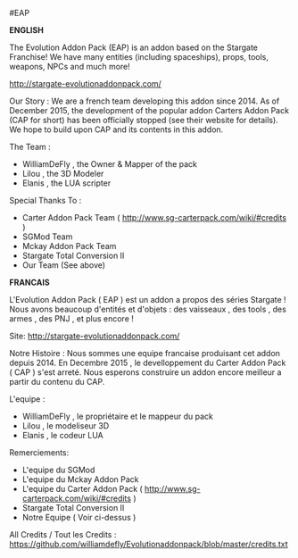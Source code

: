 #EAP

**ENGLISH** 

The Evolution Addon Pack (EAP) is an addon based on the Stargate Franchise! We have many entities (including spaceships), props, tools, weapons, NPCs and much more! 

http://stargate-evolutionaddonpack.com/ 

Our Story : 
We are a french team developing this addon since 2014. 
As of December 2015, the development of the popular addon Carters Addon Pack (CAP for short) has been officially stopped (see their website for details). We hope to build upon CAP and its contents in this addon. 


The Team : 
- WilliamDeFly , the Owner & Mapper of the pack
- Lilou , the 3D Modeler 
- Elanis , the LUA scripter 

Special Thanks To : 
- Carter Addon Pack Team ( http://www.sg-carterpack.com/wiki/#credits ) 
- SGMod Team 
- Mckay Addon Pack Team 
- Stargate Total Conversion II 
- Our Team (See above) 


**FRANCAIS**

L'Evolution Addon Pack ( EAP ) est un addon a propos des séries Stargate ! 
Nous avons beaucoup d'entités et d'objets : des vaisseaux , des tools , des armes , des PNJ , et plus encore ! 

Site: http://stargate-evolutionaddonpack.com/ 

Notre Histoire : 
Nous sommes une equipe francaise produisant cet addon depuis 2014. 
En Decembre 2015 , le develloppement du Carter Addon Pack ( CAP ) s'est arreté. Nous esperons construire un addon encore meilleur a partir du contenu du CAP. 

L'equipe : 
- WilliamDeFly , le propriétaire et le mappeur du pack
- Lilou , le modeliseur 3D 
- Elanis , le codeur LUA 

Remerciements: 
- L'equipe du SGMod 
- L'equipe du Mckay Addon Pack 
- L'equipe du Carter Addon Pack ( http://www.sg-carterpack.com/wiki/#credits ) 
- Stargate Total Conversion II 
- Notre Equipe ( Voir ci-dessus )

All Credits / Tout les Credits : https://github.com/williamdefly/Evolutionaddonpack/blob/master/credits.txt
